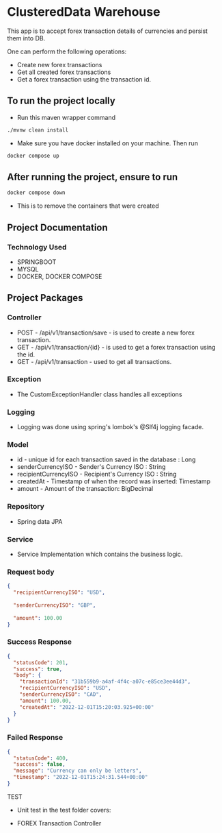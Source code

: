 
# ClusteredData Warehouse

This app is to accept forex transaction details of currencies and persist them into DB.

One can perform the following operations:
* Create new forex transactions
* Get all created forex transactions 
* Get a forex transaction using the transaction id.

##  To run the project locally

* Run this maven wrapper command

```sh
./mvnw clean install 
```

* Make sure you have docker installed on your machine. Then run
```sh
docker compose up
```

## After running the project, ensure to run
```sh
docker compose down
```
* This is to remove the containers that were created

## Project Documentation

### Technology Used
* SPRINGBOOT
* MYSQL
* DOCKER, DOCKER COMPOSE

## Project Packages
### Controller
* POST - /api/v1/transaction/save - is used to create a new forex transaction.
* GET - /api/v1/transaction/{id} - is used to get a forex transaction using the id.
* GET - /api/v1/transaction - used to get all transactions.

### Exception
* The CustomExceptionHandler class handles all exceptions

### Logging
* Logging was done using spring's lombok's @Slf4j logging facade.

### Model

* id - unique id for each transaction saved in the database : Long
* senderCurrencyISO - Sender's Currency ISO : String
* recipientCurrencyISO - Recipient's Currency ISO : String
* createdAt - Timestamp of when the record was inserted: Timestamp
* amount - Amount of the transaction: BigDecimal

### Repository
* Spring data JPA

### Service
* Service Implementation which contains the business logic.

### Request body
```json
{
  "recipientCurrencyISO": "USD",
  
  "senderCurrencyISO": "GBP",
  
  "amount": 100.00
}
```

### Success Response
```json
{
  "statusCode": 201,
  "success": true,
  "body": {
    "transactionId": "31b559b9-a4af-4f4c-a07c-e85ce3ee44d3",
    "recipientCurrencyISO": "USD",
    "senderCurrencyISO": "CAD",
    "amount": 100.00,
    "createdAt": "2022-12-01T15:20:03.925+00:00"
  }
}
```

### Failed Response
```json
{
  "statusCode": 400,
  "success": false,
  "message": "Currency can only be letters",
  "timestamp": "2022-12-01T15:24:31.544+00:00"
}
```

TEST
- Unit test in the test folder covers:
* FOREX Transaction Controller
